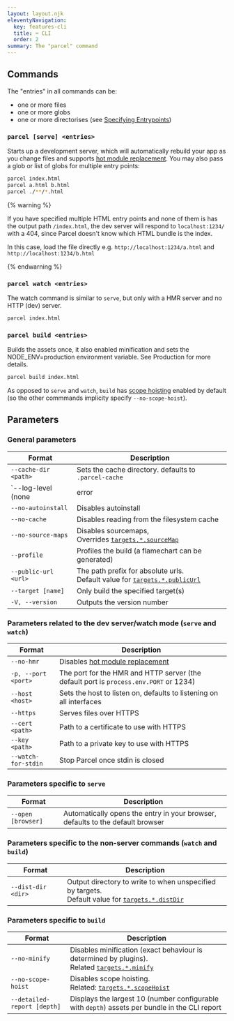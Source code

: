 ```yaml
---
layout: layout.njk
eleventyNavigation:
  key: features-cli
  title: ⌨️ CLI
  order: 2
summary: The "parcel" command
---
```


## Commands

The "entries" in all commands can be:

- one or more files
- one or more globs
- one or more directorises (see [Specifying Entrypoints](/getting-started/configuration/#specifying-entrypoints))

### `parcel [serve] <entries>`

Starts up a development server, which will automatically rebuild your app as you change files and supports [hot module replacement](/features/hmr/).
You may also pass a glob or list of globs for multiple entry points:

```bash
parcel index.html
parcel a.html b.html
parcel ./**/*.html
```

{% warning %}

If you have specified multiple HTML entry points and none of them is has the output path `/index.html`, the dev server will respond to `localhost:1234/` with a 404, since Parcel doesn't know which HTML bundle is the index.

In this case, load the file directly e.g. `http://localhost:1234/a.html` and `http://localhost:1234/b.html`

{% endwarning %}

### `parcel watch <entries>`

The watch command is similar to `serve`, but only with a HMR server and no HTTP (dev) server.

```bash
parcel index.html
```

### `parcel build <entries>`

Builds the assets once, it also enabled minification and sets the NODE_ENV=production environment variable. See Production for more details.

```bash
parcel build index.html
```

As opposed to `serve` and `watch`, `build` has [scope hoisting](/features/scope-hoisting) enabled by default (so the other commmands implicity specify `--no-scope-hoist`).

## Parameters

### General parameters

| Format                                       | Description                                                                                                             |
| -------------------------------------------- | ----------------------------------------------------------------------------------------------------------------------- |
| `--cache-dir <path>`                         | Sets the cache directory. defaults to `.parcel-cache`                                                                   |
| `--log-level (none|error|warn|info|verbose)` | Sets the log level                                                                                                      |
| `--no-autoinstall`                           | Disables autoinstall                                                                                                    |
| `--no-cache`                                 | Disables reading from the filesystem cache                                                                              |
| `--no-source-maps`                           | Disables sourcemaps, <br> Overrides [`targets.*.sourceMap`](/configuration/package-json/#sourcemap)                     |
| `--profile`                                  | Profiles the build (a flamechart can be generated)                                                                      |
| `--public-url <url>`                         | The path prefix for absolute urls. <br> Default value for [`targets.*.publicUrl`](/configuration/package-json/#targets) |
| `--target [name]`                            | Only build the specified target(s)                                                                                      |
| `-V, --version`                              | Outputs the version number                                                                                              |

### Parameters related to the dev server/watch mode (`serve` and `watch`)

| Format              | Description                                                                           |
| ------------------- | ------------------------------------------------------------------------------------- |
| `--no-hmr`          | Disables [hot module replacement](/features/hmr)                                      |
| `-p, --port <port>` | The port for the HMR and HTTP server (the default port is `process.env.PORT` or 1234) |
| `--host <host>`     | Sets the host to listen on, defaults to listening on all interfaces                   |
| `--https`           | Serves files over HTTPS                                                               |
| `--cert <path>`     | Path to a certificate to use with HTTPS                                               |
| `--key <path>`      | Path to a private key to use with HTTPS                                               |
| `--watch-for-stdin` | Stop Parcel once stdin is closed                                                      |

### Parameters specific to `serve`

| Format             | Description                                                                    |
| ------------------ | ------------------------------------------------------------------------------ |
| `--open [browser]` | Automatically opens the entry in your browser, defaults to the default browser |

### Parameters specific to the non-server commands (`watch` and `build`)

| Format             | Description                                                                                                                                  |
| ------------------ | -------------------------------------------------------------------------------------------------------------------------------------------- |
| `--dist-dir <dir>` | Output directory to write to when unspecified by targets. <br> Default value for [`targets.*.distDir`](/configuration/package-json/#targets) |

### Parameters specific to `build`

| Format                      | Description                                                                                                                               |
| --------------------------- | ----------------------------------------------------------------------------------------------------------------------------------------- |
| `--no-minify`               | Disables minification (exact behaviour is determined by plugins). <br> Related [`targets.*.minify`](/configuration/package-json/#targets) |
| `--no-scope-hoist`          | Disables scope hoisting. <br> Related: [`targets.*.scopeHoist`](/configuration/package-json/#targets)                                     |
| `--detailed-report [depth]` | Displays the largest 10 (number configurable with `depth`) assets per bundle in the CLI report                                            |
